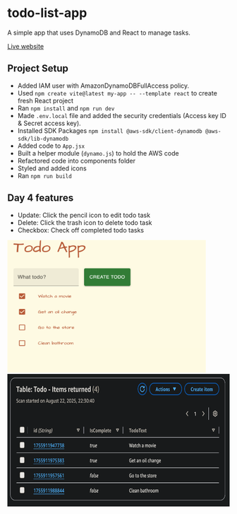 # todo-list-app

A simple app that uses DynamoDB and React to manage tasks. 

[Live website ](https://todo-list-dynamodb.vercel.app/)

## Project Setup

- Added IAM user with AmazonDynamoDBFullAccess policy.
- Used ```npm create vite@latest my-app -- --template react``` to create fresh React project 
- Ran ```npm install``` and ```npm run dev``` 
- Made ```.env.local``` file and added the security credentials (Access key ID & Secret access key).
- Installed SDK Packages ```npm install @aws-sdk/client-dynamodb @aws-sdk/lib-dynamodb```
- Added code to ```App.jsx```
- Built a helper module (```dynamo.js```) to hold the AWS code
- Refactored code into components folder 
- Styled and added icons
- Ran ```npm run build```

## Day 4 features
- Update: Click the pencil icon to edit todo task
- Delete: Click the trash icon to delete todo task
- Checkbox: Check off completed todo tasks 

<img src="src/check-complete.png" alt="Todo tasks completed in ui" width="450" height="300">
<img src="src/table.png" alt="Todo tasks completed in dynamoDB" width="550" height="300">